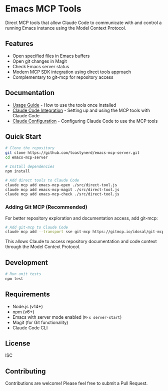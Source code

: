 # Emacs MCP Tools

Direct MCP tools that allow Claude Code to communicate with and control a running Emacs instance using the Model Context Protocol.

## Features

- Open specified files in Emacs buffers
- Open git changes in Magit
- Check Emacs server status
- Modern MCP SDK integration using direct tools approach
- Complementary to git-mcp for repository access

## Documentation

- [Usage Guide](docs/USAGE.md) - How to use the tools once installed
- [Claude Code Integration](docs/CLAUDE_INTEGRATION.md) - Setting up and using the MCP tools with Claude Code
- [Claude Configuration](docs/CLAUDE_CONFIG.md) - Configuring Claude Code to use the MCP tools

## Quick Start

```bash
# Clone the repository
git clone https://github.com/toastynerd/emacs-mcp-server.git
cd emacs-mcp-server

# Install dependencies
npm install

# Add direct tools to Claude Code
claude mcp add emacs-mcp-open ./src/direct-tool.js
claude mcp add emacs-mcp-magit ./src/direct-tool.js
claude mcp add emacs-mcp-check ./src/direct-tool.js
```

### Adding Git MCP (Recommended)

For better repository exploration and documentation access, add git-mcp:

```bash
# Add git-mcp to Claude Code
claude mcp add --transport sse git-mcp https://gitmcp.io/idosal/git-mcp
```

This allows Claude to access repository documentation and code context through the Model Context Protocol.

## Development

```bash
# Run unit tests
npm test
```

## Requirements

- Node.js (v14+)
- npm (v6+)
- Emacs with server mode enabled (`M-x server-start`)
- Magit (for Git functionality)
- Claude Code CLI

## License

ISC

## Contributing

Contributions are welcome! Please feel free to submit a Pull Request.